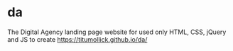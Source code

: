 # da
The Digital Agency landing page website for used only HTML, CSS, jQuery and JS to create
https://titumollick.github.io/da/
